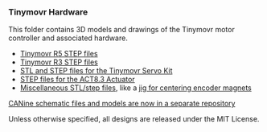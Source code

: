 ### Tinymovr Hardware

This folder contains 3D models and drawings of the Tinymovr motor controller and associated hardware.

- [Tinymovr R5 STEP files](./R5/)
- [Tinymovr R3 STEP files](./R3/)
- [STL and STEP files for the Tinymovr Servo Kit](./ServoKit/)
- [STEP files for the ACT8.3 Actuator](./Actuator/)
- [Miscellaneous STL/step files](./misc/), like a [jig for centering encoder magnets](./misc/magnet_jig.stl)

[CANine schematic files and models are now in a separate repository](https://github.com/tinymovr/CANine/tree/main/Hardware)

Unless otherwise specified, all designs are released under the MIT License.
